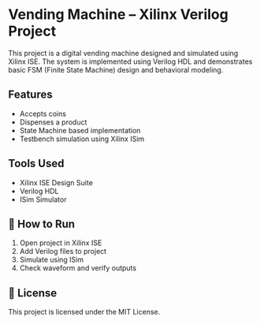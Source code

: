 # Vending Machine – Xilinx Verilog Project

This project is a digital vending machine designed and simulated using Xilinx ISE. The system is implemented using Verilog HDL and demonstrates basic FSM (Finite State Machine) design and behavioral modeling.

##  Features
- Accepts coins 
- Dispenses a product 
- State Machine based implementation
- Testbench simulation using Xilinx ISim

##  Tools Used
- Xilinx ISE Design Suite
- Verilog HDL
- ISim Simulator


## 🚀 How to Run
1. Open project in Xilinx ISE
2. Add Verilog files to project
3. Simulate using ISim
4. Check waveform and verify outputs

## 📄 License
This project is licensed under the MIT License.
